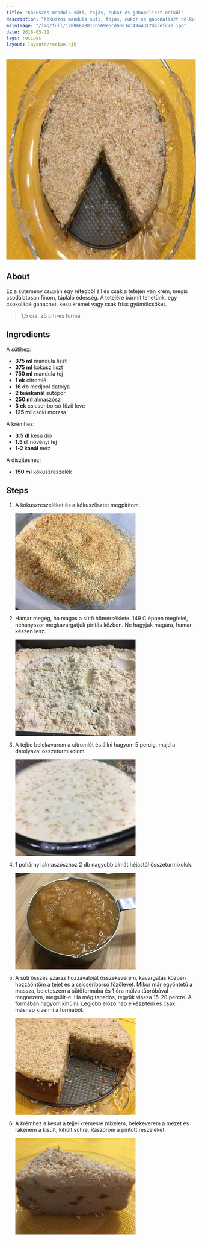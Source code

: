 ```yaml
---
title: "Kókuszos mandula süti, tojás, cukor és gabonaliszt nélkül"
description: "Kókuszos mandula süti, tojás, cukor és gabonaliszt nélkül"
mainImage: "/img/full/1280687881c6569e6cd60d34349a4342d43efc7e.jpg"
date: 2018-05-11
tags: recipes
layout: layouts/recipe.njk
---
```

                            
<p align="center"><a href="https://cookpad.com/hu/receptek/4896628-kokuszos-mandula-suti-tojas-cukor-es-gabonaliszt-nelkul" rel="Recipe source page"><img width="751" height="532" src="/img/full/1280687881c6569e6cd60d34349a4342d43efc7e.jpg"/></a></p>

## About
<p class="mb-sm">Ez a sütemény csupán egy rétegből áll és csak a tetején van krém, mégis csodálatosan finom, tápláló édesség. A tetejére bármit tehetünk, egy csokoládé ganachet, kesu krémet vagy csak friss gyümölcsöket.</p>

> 1,5 óra, 25 cm-es forma 

## Ingredients

A sütihez:
* **375 ml** mandula liszt
* **375 ml** kókusz liszt
* **750 ml** mandula tej
* **1 ek** citromlé
* **16 db** medjool datolya
* **2 teáskanál** sütöpor
* **250 ml** almaszósz
* **3 ek** csicseriborsó fözö leve
* **125 ml** csoki morzsa

A krémhez:
* **3.5 dl** kesu dió
* **1.5 dl** növényi tej
* **1-2 kanál** méz

A diszitéshez:
* **150 ml** kókuszreszelék

## Steps

1. A kókuszreszeléket és a kókuszlisztet megpirítom.
 
    <p><img width="320" height="256" align="left" src="/img/full/1d64a34eb745ebe5328ee3a450713b6ba2f0c64b.jpg"/></p><div style="clear: both"/>

2. Hamar megég, ha magas a sütő hőmérséklete. 149 C éppen megfelel, néhányszor megkavargatjuk pirítás közben. Ne hagyjuk magára, hamar készen lesz.
 
    <p><img width="320" height="256" align="left" src="/img/full/6ab8d34dc35a5819cc53fc9c873d1eea09d47d9c.jpg"/></p><div style="clear: both"/>

3. A tejbe belekavarom a citromlét és állni hagyom 5 percig, majd a datolyával összeturmixolom.
 
    <p><img width="320" height="256" align="left" src="/img/full/aacd03912878961af7585833e489c66577601ed4.jpg"/></p><div style="clear: both"/>

4. 1 pohárnyi almaszószhoz 2 db nagyobb almát héjastól összeturmixolok.
 
    <p><img width="320" height="256" align="left" src="/img/full/4d4c254483924c7514faa9fffabc725ae2517471.jpg"/></p><div style="clear: both"/>

5. A süti összes száraz hozzávalóját összekeverem, kavargatás közben hozzáöntöm a tejet és a csicseriborsó főzőlevet. Mikor már egyöntetű a massza, beleteszem a sütőformába és 1 óra múlva tűpróbával megnézem, megsült-e. Ha még tapadós, tegyük vissza 15-20 percre. A formában hagyom kihűlni. Legjobb előző nap elkészíteni és csak másnap kivenni a formából.
 
    <p><img width="320" height="256" align="left" src="/img/full/f3eeda77d3934fa01f480067e56dfb4477747bd2.jpg"/></p><div style="clear: both"/>

6. A krémhez a kesut a tejjel krémesre mixelem, belekeverem a mézet és rákenem a kisült, kihűlt sütire. Rászórom a pirított reszeléket.
 
    <p><img width="320" height="256" align="left" src="/img/full/80b51fcfb20a0857f54a7e7207731f98bb082fe6.jpg"/></p><div style="clear: both"/>

